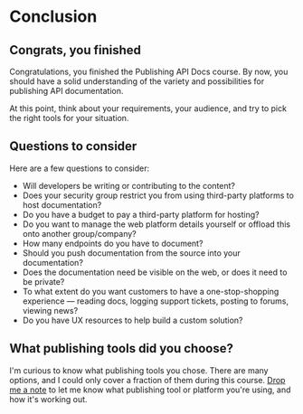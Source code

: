 # Conclusion

## Congrats, you finished

Congratulations, you finished the Publishing API Docs course. By now, you should have a solid understanding of the variety and possibilities for publishing API documentation.

At this point, think about your requirements, your audience, and try to pick the right tools for your situation.

## Questions to consider
Here are a few questions to consider:

* Will developers be writing or contributing to the content?
* Does your security group restrict you from using third-party platforms to host documentation?
* Do you have a budget to pay a third-party platform for hosting?
* Do you want to manage the web platform details yourself or offload this onto another group/company?
* How many endpoints do you have to document?
* Should you push documentation from the source into your documentation?
* Does the documentation need be visible on the web, or does it need to be private?
* To what extent do you want customers to have a one-stop-shopping experience &mdash; reading docs, logging support tickets, posting to forums, viewing news?
* Do you have UX resources to help build a custom solution?

## What publishing tools did you choose?

I'm curious to know what publishing tools you chose. There are many options, and I could only cover a fraction of them during this course. <a href="http://idratherbewriting.com/contact">Drop me a note</a> to let me know what publishing tool or platform you're using, and how it's working out.
